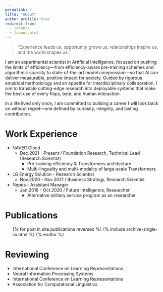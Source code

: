 ```yaml
---
permalink: /
title: "About"
author_profile: true
redirect_from: 
  - /about/
  - /about.html
---
```


> “Experience feeds us, opportunity grows us, relationships inspire us, and the world shapes us.”

I am an experimental scientist in Artificial Intelligence, focused on pushing the limits of efficiency—from efficiency-aware pre-training schemes and algorithmic sparsity to state-of-the-art model compression—so that AI can deliver measurable, positive impact for society. Guided by rigorous empirical methodology and an appetite for interdisciplinary collaboration, I aim to translate cutting-edge research into deployable systems that make the best use of every flops, byte, and human interaction.

In a life lived only once, I am committed to building a career I will look back on without regret—one defined by curiosity, integrity, and lasting contribution.


Work Experience
======
* NAVER Cloud 
  * Dec.2021 - Present / Foundation Research, Technical Lead (Research Scientist)
      * Pre-training efficiency & Transformers architecture
      * Multi-linguality and multi-modality of large-scale Transformers
* LG Energy Solution - Research Scientist
  * Nov.2020 - Nov.2021 / Business Strategy, Research Scientist
* Nepes - Assistant Manager
  * Jan.2018 - Oct.2020 / Future Intelligence, Researcher
      * Alternative military service program as an researcher  

Publications
======
  <ul>{% for post in site.publications reversed %}
    {% include archive-single-cv.html %}
  {% endfor %}</ul>


Reviewing
======
* International Conference on Learning Representations
* Neural Information Processing Systems
* International Conference on Learning Representations
* Association for Computational Linguistics. 
